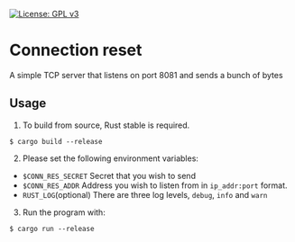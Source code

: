[![License: GPL v3](https://img.shields.io/badge/License-GPLv3-blue.svg)](https://www.gnu.org/licenses/gpl-3.0)
# Connection reset

A simple TCP server that listens on port 8081 and sends a bunch of bytes

## Usage

1. To build from source, Rust stable is required.

```
$ cargo build --release
```

2. Please set the following environment variables:

- `$CONN_RES_SECRET` 
	Secret that you wish to send
- `$CONN_RES_ADDR`
	Address you wish to listen from in `ip_addr:port` format.
- `RUST_LOG`(optional)
	There are three log levels, `debug`, `info` and `warn`

3. Run the program with:

```
$ cargo run --release
```
